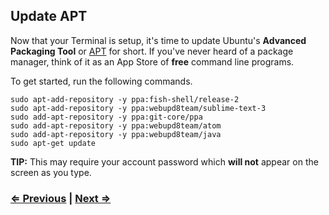 ## Update APT

Now that your Terminal is setup, it's time to update Ubuntu's **Advanced Packaging Tool** or [APT](https://help.ubuntu.com/lts/serverguide/apt-get.html) for short. If you've never heard of a package manager, think of it as an App Store of **free** command line programs.

To get started, run the following commands.

```
sudo apt-add-repository -y ppa:fish-shell/release-2
sudo apt-add-repository -y ppa:webupd8team/sublime-text-3
sudo add-apt-repository -y ppa:git-core/ppa
sudo add-apt-repository -y ppa:webupd8team/atom
sudo add-apt-repository -y ppa:webupd8team/java
sudo apt-get update
```

**TIP:** This may require your account password which **will not** appear on the screen as you type.

### [⇐ Previous](terminal.md) | [Next ⇒](fish.md)
